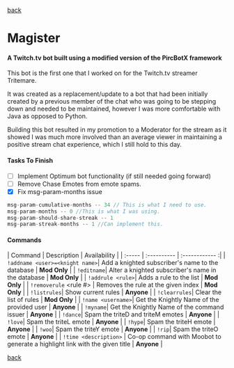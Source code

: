 [back](../index.md)
# Magister
#### A Twitch.tv bot built using a modified version of the PircBotX framework

This bot is the first one that I worked on for the Twitch.tv streamer Tritemare.

It was created as a replacement/update to a bot that had been initially created by a previous
member of the chat who was going to be stepping down and needed to be maintained, however I was
more comfortable with Java as opposed to Python.

Building this bot resulted in my promotion to a Moderator for the stream as it showed I was much more involved
than an average viewer in maintaining a positive stream chat experience, which I still hold to this day.

#### Tasks To Finish
- [ ]  Implement Optimum bot functionality (if still needed going forward)
- [ ]  Remove Chase Emotes from emote spams.
- [x]  Fix msg-param-months issue

```Java
msg-param-cumulative-months -- 34 // This is what I need to use.
msg-param-months -- 0 //This is what I was using.
msg-param-should-share-streak -- 1
msg-param-streak-months -- 1 //Can implement this.
```

#### Commands

| Command | Description | Availability |
| :-----  | :---------- | :------------ :|
| `!addname <user>=<knight name>`| Add a knighted subscriber's name to the database | **Mod Only** |
| `!editname`| Alter a knighted subscriber's name in the database | **Mod Only** |
| `!addrule <rule>`| Adds a rule to the list | **Mod Only** |
| `!removerule` <rule #> | Removes the rule at the given index | **Mod Only** |
| `!listrules`| Show current rules | **Anyone** |
| `!clearrules`| Clear the list of rules | **Mod Only** |
| `!name <username>`| Get the Knightly Name of the provided user | **Anyone** |
| `!myname`| Get the Knightly Name of the command issuer | **Anyone** |
| `!dance`| Spam the triteD and triteM emotes | **Anyone** |
| `!love`| Spam the triteL emote | **Anyone** |
| `!hype`| Spam the triteH emote | **Anyone** |
| `!woo`| Spam the triteY emote  | **Anyone** |
| `!rip`| Spam the triteO emote  | **Anyone** |
| `!time <description>` | Co-op command with Moobot to generate a highlight link with the given title | **Anyone** |



[back](../index.md)
